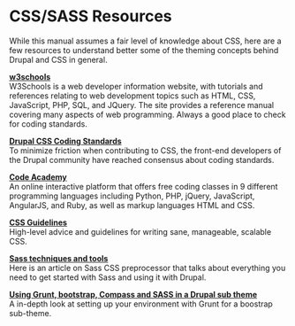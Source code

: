 # CSS/SASS Resources

While this manual assumes a fair level of knowledge about CSS, here are a few resources to understand better some of the theming concepts behind Drupal and CSS in general.

**[w3schools](http://www.w3schools.com/css/)**<br>
W3Schools is a web developer information website, with tutorials and references relating to web development topics such as HTML, CSS, JavaScript, PHP, SQL, and JQuery. The site provides a reference manual covering many aspects of web programming. Always a good place to check for coding standards.

**[Drupal CSS Coding Standards](https://www.drupal.org/coding-standards/css)**<br>
To minimize friction when contributing to CSS, the front-end developers of the Drupal community have reached consensus about coding standards.

**[Code Academy](https://www.codecademy.com/learn/web)**<br>
An online interactive platform that offers free coding classes in 9 different programming languages including Python, PHP, jQuery, JavaScript, AngularJS, and Ruby, as well as markup languages HTML and CSS.

**[CSS Guidelines](http://cssguidelin.es/)**<br>
High-level advice and guidelines for writing sane, manageable, scalable CSS.


**[Sass techniques and tools](https://www.drupal.org/node/1913280)**<br>
Here is an article on Sass CSS preprocessor that talks about everything you need to get started with Sass and using it with Drupal.

**[Using Grunt, bootstrap, Compass and SASS in a Drupal sub theme](https://www.deeson.co.uk/labs/using-grunt-bootstrap-compass-and-sass-drupal-sub-theme)**<br>
A in-depth look at setting up your environment with Grunt for a boostrap sub-theme.